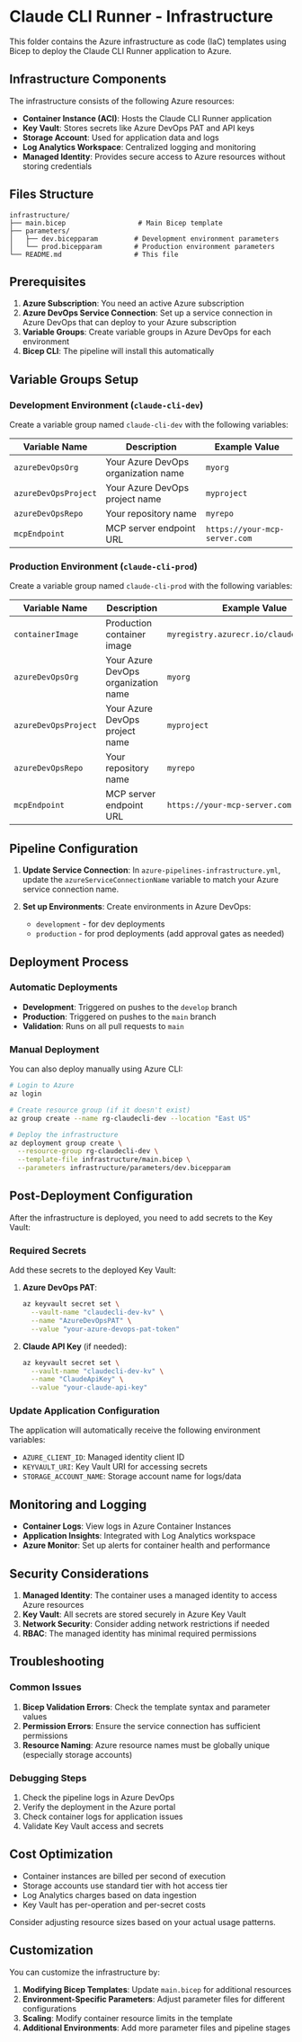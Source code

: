 # Claude CLI Runner - Infrastructure

This folder contains the Azure infrastructure as code (IaC) templates using Bicep to deploy the Claude CLI Runner application to Azure.

## Infrastructure Components

The infrastructure consists of the following Azure resources:

- **Container Instance (ACI)**: Hosts the Claude CLI Runner application
- **Key Vault**: Stores secrets like Azure DevOps PAT and API keys
- **Storage Account**: Used for application data and logs
- **Log Analytics Workspace**: Centralized logging and monitoring
- **Managed Identity**: Provides secure access to Azure resources without storing credentials

## Files Structure

```
infrastructure/
├── main.bicep                  # Main Bicep template
├── parameters/
│   ├── dev.bicepparam         # Development environment parameters
│   └── prod.bicepparam        # Production environment parameters
└── README.md                  # This file
```

## Prerequisites

1. **Azure Subscription**: You need an active Azure subscription
2. **Azure DevOps Service Connection**: Set up a service connection in Azure DevOps that can deploy to your Azure subscription
3. **Variable Groups**: Create variable groups in Azure DevOps for each environment
4. **Bicep CLI**: The pipeline will install this automatically

## Variable Groups Setup

### Development Environment (`claude-cli-dev`)
Create a variable group named `claude-cli-dev` with the following variables:

| Variable Name | Description | Example Value |
|---------------|-------------|---------------|
| `azureDevOpsOrg` | Your Azure DevOps organization name | `myorg` |
| `azureDevOpsProject` | Your Azure DevOps project name | `myproject` |
| `azureDevOpsRepo` | Your repository name | `myrepo` |
| `mcpEndpoint` | MCP server endpoint URL | `https://your-mcp-server.com` |

### Production Environment (`claude-cli-prod`)
Create a variable group named `claude-cli-prod` with the following variables:

| Variable Name | Description | Example Value |
|---------------|-------------|---------------|
| `containerImage` | Production container image | `myregistry.azurecr.io/claudecli:latest` |
| `azureDevOpsOrg` | Your Azure DevOps organization name | `myorg` |
| `azureDevOpsProject` | Your Azure DevOps project name | `myproject` |
| `azureDevOpsRepo` | Your repository name | `myrepo` |
| `mcpEndpoint` | MCP server endpoint URL | `https://your-mcp-server.com` |

## Pipeline Configuration

1. **Update Service Connection**: In `azure-pipelines-infrastructure.yml`, update the `azureServiceConnectionName` variable to match your Azure service connection name.

2. **Set up Environments**: Create environments in Azure DevOps:
   - `development` - for dev deployments
   - `production` - for prod deployments (add approval gates as needed)

## Deployment Process

### Automatic Deployments
- **Development**: Triggered on pushes to the `develop` branch
- **Production**: Triggered on pushes to the `main` branch
- **Validation**: Runs on all pull requests to `main`

### Manual Deployment
You can also deploy manually using Azure CLI:

```bash
# Login to Azure
az login

# Create resource group (if it doesn't exist)
az group create --name rg-claudecli-dev --location "East US"

# Deploy the infrastructure
az deployment group create \
  --resource-group rg-claudecli-dev \
  --template-file infrastructure/main.bicep \
  --parameters infrastructure/parameters/dev.bicepparam
```

## Post-Deployment Configuration

After the infrastructure is deployed, you need to add secrets to the Key Vault:

### Required Secrets
Add these secrets to the deployed Key Vault:

1. **Azure DevOps PAT**: 
   ```bash
   az keyvault secret set \
     --vault-name "claudecli-dev-kv" \
     --name "AzureDevOpsPAT" \
     --value "your-azure-devops-pat-token"
   ```

2. **Claude API Key** (if needed):
   ```bash
   az keyvault secret set \
     --vault-name "claudecli-dev-kv" \
     --name "ClaudeApiKey" \
     --value "your-claude-api-key"
   ```

### Update Application Configuration
The application will automatically receive the following environment variables:
- `AZURE_CLIENT_ID`: Managed identity client ID
- `KEYVAULT_URI`: Key Vault URI for accessing secrets
- `STORAGE_ACCOUNT_NAME`: Storage account name for logs/data

## Monitoring and Logging

- **Container Logs**: View logs in Azure Container Instances
- **Application Insights**: Integrated with Log Analytics workspace
- **Azure Monitor**: Set up alerts for container health and performance

## Security Considerations

1. **Managed Identity**: The container uses a managed identity to access Azure resources
2. **Key Vault**: All secrets are stored securely in Azure Key Vault
3. **Network Security**: Consider adding network restrictions if needed
4. **RBAC**: The managed identity has minimal required permissions

## Troubleshooting

### Common Issues

1. **Bicep Validation Errors**: Check the template syntax and parameter values
2. **Permission Errors**: Ensure the service connection has sufficient permissions
3. **Resource Naming**: Azure resource names must be globally unique (especially storage accounts)

### Debugging Steps

1. Check the pipeline logs in Azure DevOps
2. Verify the deployment in the Azure portal
3. Check container logs for application issues
4. Validate Key Vault access and secrets

## Cost Optimization

- Container instances are billed per second of execution
- Storage accounts use standard tier with hot access tier
- Log Analytics charges based on data ingestion
- Key Vault has per-operation and per-secret costs

Consider adjusting resource sizes based on your actual usage patterns.

## Customization

You can customize the infrastructure by:

1. **Modifying Bicep Templates**: Update `main.bicep` for additional resources
2. **Environment-Specific Parameters**: Adjust parameter files for different configurations
3. **Scaling**: Modify container resource limits in the template
4. **Additional Environments**: Add more parameter files and pipeline stages
